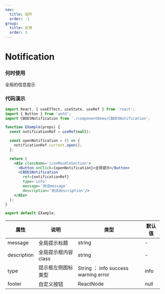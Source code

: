 ```yaml
---
nav:
  title: 组件
  order: -1
group:
  title: 反馈
  order: 3
---
```

# Notification

### 何时使用
全局的信息提示

### 代码演示
```jsx
import React, { useEffect, useState, useRef } from 'react';
import { Button } from 'antd';
import CBDESNotification from './componentDemo/CBDESNotification';

function EXample(props) {
  const notificationRef = useRef(null);

  const openNotification = () => {
    notificationRef.current.open();
  };

  return (
    <div className='iconMoudleSection'>
      <Button onClick={openNotification}>全局提示</Button>
      <CBDESNotification
        ref={notificationRef}
        type='info'
        message='测试message'
        description='测试description'/>
    </div>
  );
}

export default EXample;
```


| 属性 | 说明 | 类型 | 默认值 |
| --- | --- | --- | --- |
| message | 全局提示标题 | string | - |
| description | 全局提示框内容 class | string | - |
| type | 提示框左侧图标类型 | String ： info  success  warning  error  | info |
| footer | 自定义按钮 | ReactNode | null |

